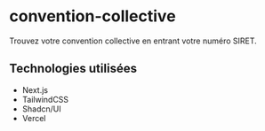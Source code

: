 # convention-collective

Trouvez votre convention collective en entrant votre numéro SIRET.

## Technologies utilisées

- Next.js
- TailwindCSS
- Shadcn/UI
- Vercel